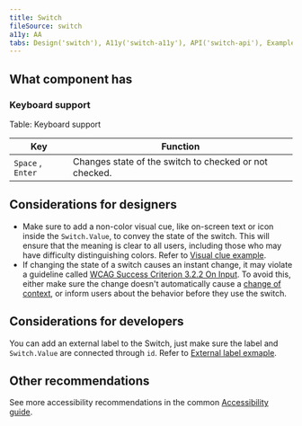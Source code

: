 ```yaml
---
title: Switch
fileSource: switch
a11y: AA
tabs: Design('switch'), A11y('switch-a11y'), API('switch-api'), Example('switch-code'), Changelog('switch-changelog')
---
```


## What component has

### Keyboard support

Table: Keyboard support

| Key               | Function                                               |
| ----------------- | ------------------------------------------------------ |
| `Space` , `Enter` | Changes state of the switch to checked or not checked. |

## Considerations for designers

- Make sure to add a non-color visual cue, like on-screen text or icon inside the `Switch.Value`, to convey the state of the switch. This will ensure that the meaning is clear to all users, including those who may have difficulty distinguishing colors. Refer to [Visual clue example](/components/switch/switch-code#visual-clue).
- If changing the state of a switch causes an instant change, it may violate a guideline called [WCAG Success Criterion 3.2.2 On Input](https://www.w3.org/WAI/WCAG21/Understanding/on-input.html). To avoid this, either make sure the change doesn't automatically cause a [change of context](https://www.w3.org/WAI/WCAG21/Understanding/on-input.html#dfn-changes-of-context), or inform users about the behavior before they use the switch.

## Considerations for developers

You can add an external label to the Switch, just make sure the label and `Switch.Value` are connected through `id`. Refer to [External label exmaple](/components/switch/switch-code#outer-label).

## Other recommendations

See more accessibility recommendations in the common [Accessibility guide](/core-principles/a11y/a11y).
